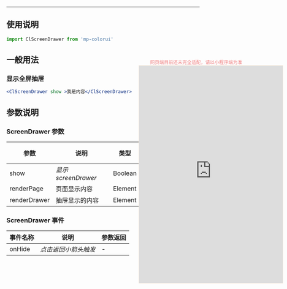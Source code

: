 ****

## 使用说明

```jsx
import ClScreenDrawer from 'mp-colorui'
```



## 一般用法

### 显示全屏抽屉

```jsx
<ClScreenDrawer show >我是内容</ClScreenDrawer>
```



## 参数说明

### ScreenDrawer 参数

| 参数         | 说明                | 类型    | 可选值             | 默认值    |
| ------------ | ------------------- | ------- | ------------------ | --------- |
| show         | *显示 screenDrawer* | Boolean | *`true`*,*`false`* | *`false`* |
| renderPage   | 页面显示内容        | Element | -                  | -         |
| renderDrawer | 抽屉显示的内容      | Element | -                  | -         |



### ScreenDrawer 事件

| 事件名称 | 说明                 | 参数返回 |
| -------- | -------------------- | -------- |
| onHide   | *点击返回小箭头触发* | -        |


<div style="position: fixed; right:10px; top: 5%">
<div style="width: 300px; color: lightcoral; font-size: 12px; word-break: break-all; white-space: normal; display: flex;justify-content: center">网页端目前还未完全适配，请以小程序端为准</div>
<iframe style="border: 1px solid antiquewhite" src="https://www.yysssl.com.cn/#/pages/components/screenDrawer/index" height="568" width="375"></iframe>
</div>
